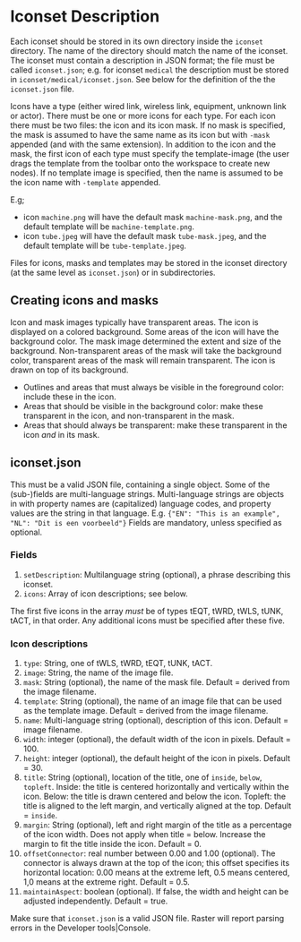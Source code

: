 # Iconset Description
Each iconset should be stored in its own directory inside the `iconset` directory.
The name of the directory should match the name of the iconset.
The iconset must contain a description in JSON format; the file must be called `iconset.json`; e.g. for iconset `medical` the description must be stored in `iconset/medical/iconset.json`. See below for the definition of the the `iconset.json` file.

Icons have a type (either wired link, wireless link, equipment, unknown link or actor). There must be one or more icons for each type. 
For each icon there must be two files: the icon and its icon mask. If no mask is specified, the mask is assumed to have the same name as its icon but with `-mask` appended (and with the same extension). 
In addition to the icon and the mask, the first icon of each type must specify the template-image (the user drags the template from the toolbar onto the workspace to create new nodes). If no template image is specified, then the name is assumed to be the icon name with `-template` appended.
 
E.g;
* icon `machine.png` will have the default mask `machine-mask.png`, and the default template will be `machine-template.png`.
* icon `tube.jpeg` will have the default mask `tube-mask.jpeg`, and the default template will be `tube-template.jpeg`.

Files for icons, masks and templates may be stored in the iconset directory (at the same level as `iconset.json`) or in subdirectories.

## Creating icons and masks
Icon and mask images typically have transparent areas. The icon is displayed on a colored background. Some areas of the icon will have the background color. The mask image determined the extent and size of the background. Non-transparent areas of the mask will take the background color, transparent areas of the mask will remain transparent. The icon is drawn on top of its background.

* Outlines and areas that must always be visible in the foreground color: include these in the icon.
* Areas that should be visible in the background color: make these transparent in the icon, and non-transparent in the mask.
* Areas that should always be transparent: make these transparent in the icon *and* in its mask.

## iconset.json
This must be a valid JSON file, containing a single object. Some of the (sub-)fields are multi-language strings. Multi-language strings are objects in with property names are (capitalized) language codes, and property values are the string in that language.
E.g. `{"EN": "This is an example", "NL": "Dit is een voorbeeld"}`
Fields are mandatory, unless specified as optional.

### Fields
1. `setDescription`: Multilanguage string (optional), a phrase describing this iconset.
2. `icons`: Array of icon descriptions; see below.

The first five icons in the array *must* be of types tEQT, tWRD, tWLS, tUNK, tACT, in that order. Any additional icons must be specified after these five.

### Icon descriptions
1. `type`: String, one of tWLS, tWRD, tEQT, tUNK, tACT.
2. `image`: String, the name of the image file. 
3. `mask`: String (optional), the name of the mask file. Default = derived from the image filename.
4. `template`: String (optional), the name of an image file that can be used as the template image. Default = derived from the image filename.
5. `name`: Multi-language string (optional), description of this icon. Default = image filename.
6. `width`: integer (optional), the default width of the icon in pixels. Default = 100.
7. `height`: integer (optional), the default height of the icon in pixels. Default = 30.
8. `title`: String (optional), location of the title, one of `inside`, `below`, `topleft`. Inside: the title is centered horizontally and vertically within the icon. Below: the title is drawn centered and below the icon. Topleft: the title is aligned to the left margin, and vertically aligned at the top. Default = `inside`.
9. `margin`: String (optional), left and right margin of the title as a percentage of the icon width. Does not apply when title = below. Increase the margin to fit the title inside the icon. Default = 0.
10. `offsetConnector`: real number between 0.00 and 1.00 (optional). The connector is always drawn at the top of the icon; this offset specifies its horizontal location: 0.00 means at the extreme left, 0.5 means centered, 1,0 means at the extreme right. Default = 0.5.
11. `maintainAspect`: boolean (optional). If false, the width and height can be adjusted independently. Default = true.

Make sure that `iconset.json` is a valid JSON file. Raster will report parsing errors in the Developer tools|Console.
